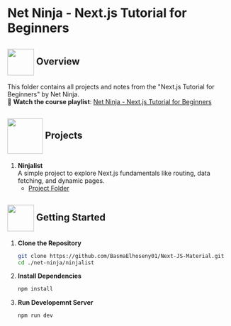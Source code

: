 # Net Ninja - Next.js Tutorial for Beginners

<!--  Overview  -->
## <img  align= center width =60px src="https://cdn-icons-png.flaticon.com/512/8632/8632710.png"> Overview <a id="overview"></a>
This folder contains all projects and notes from the "Next.js Tutorial for Beginners" by Net Ninja.<br>
🔗 **Watch the course playlist**: [Net Ninja - Next.js Tutorial for Beginners](https://www.youtube.com/playlist?list=PL4cUxeGkcC9g9gP2onazU5-2M-AzA8eBw)


## <img  align= center width =80px src="https://i.pinimg.com/originals/24/5d/9d/245d9d30b0ba45ce3b9768b8e5b52b2b.gif"> Projects <a id="projects"></a>
1. **Ninjalist**  
   A simple project to explore Next.js fundamentals like routing, data fetching, and dynamic pages.  
   - [Project Folder](./ninjalist)


<!-- Getting Started -->
## <img align="center" width="60px" height="60px" src="https://media3.giphy.com/media/wuZWV7keWqi2jJGzdB/giphy.gif?cid=6c09b952wp4ev7jtywg3j6tt7ec7vr3piiwql2vhrlsgydyz&ep=v1_internal_gif_by_id&rid=giphy.gif&ct=s"> Getting Started <a id="started"></a>

1. **Clone the Repository**
    ```bash
    git clone https://github.com/BasmaElhoseny01/Next-JS-Material.git
    cd ./net-ninja/ninjalist
    ```

2. **Install Dependencies**
    ```bash
    npm install
    ```

3. **Run Developemnt Server**
    ```bash
    npm run dev
    ```
